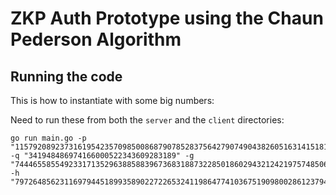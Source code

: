 # ZKP Auth Prototype using the Chaun Pederson Algorithm 


## Running the code 
This is how to instantiate with some big numbers:

Need to run these from both the `server` and the `client` directories: 

```
go run main.go -p "115792089237316195423570985008687907852837564279074904382605163141518161494337" -q "341948486974166000522343609283189" -g "74446558554923317135296388588396736831887322850186029432124219757485062736903" -h "79726485623116979445189935890227226532411986477410367519098002861237945910855"

```